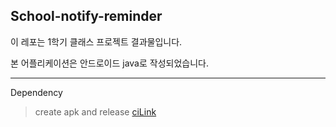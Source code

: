 ## School-notify-reminder

이 레포는 1학기 클래스 프로젝트 결과물입니다.

본 어플리케이션은 안드로이드 java로 작성되었습니다.

---

Dependency

> create apk and release [ciLink]

[cilink]: https://github.com/ShaunLWM/action-release-debugapk
